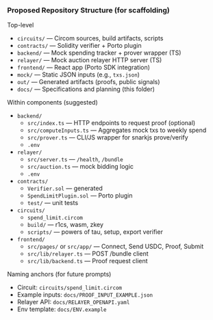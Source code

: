 ### Proposed Repository Structure (for scaffolding)

Top-level
- `circuits/` — Circom sources, build artifacts, scripts
- `contracts/` — Solidity verifier + Porto plugin
- `backend/` — Mock spending tracker + prover wrapper (TS)
- `relayer/` — Mock auction relayer HTTP server (TS)
- `frontend/` — React app (Porto SDK integration)
- `mock/` — Static JSON inputs (e.g., `txs.json`)
- `out/` — Generated artifacts (proofs, public signals)
- `docs/` — Specifications and planning (this folder)

Within components (suggested)
- `backend/`
  - `src/index.ts` — HTTP endpoints to request proof (optional)
  - `src/computeInputs.ts` — Aggregates mock txs to weekly spend
  - `src/prover.ts` — CLI/JS wrapper for snarkjs prove/verify
  - `.env`
- `relayer/`
  - `src/server.ts` — `/health`, `/bundle`
  - `src/auction.ts` — mock bidding logic
  - `.env`
- `contracts/`
  - `Verifier.sol` — generated
  - `SpendLimitPlugin.sol` — Porto plugin
  - `test/` — unit tests
- `circuits/`
  - `spend_limit.circom`
  - `build/` — r1cs, wasm, zkey
  - `scripts/` — powers of tau, setup, export verifier
- `frontend/`
  - `src/pages/` or `src/app/` — Connect, Send USDC, Proof, Submit
  - `src/lib/relayer.ts` — POST /bundle client
  - `src/lib/backend.ts` — Proof request client

Naming anchors (for future prompts)
- Circuit: `circuits/spend_limit.circom`
- Example inputs: `docs/PROOF_INPUT_EXAMPLE.json`
- Relayer API: `docs/RELAYER_OPENAPI.yaml`
- Env template: `docs/ENV.example`


